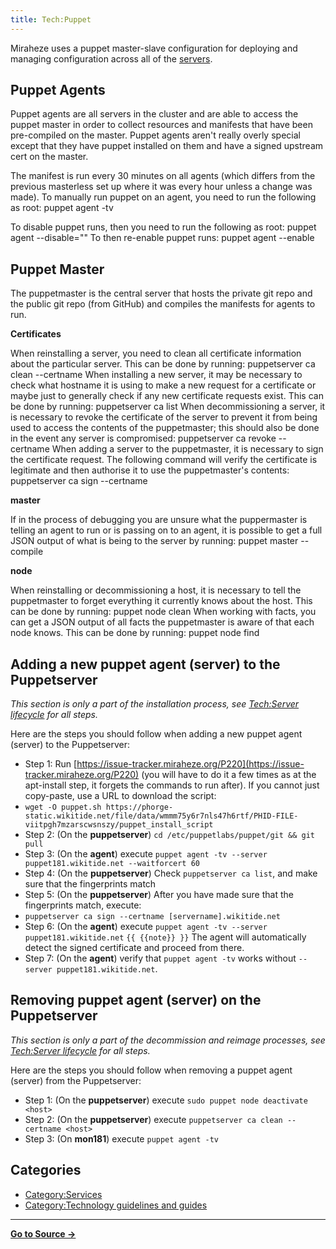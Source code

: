 ```yaml
---
title: Tech:Puppet
---
```


Miraheze uses a puppet master-slave configuration for deploying and managing configuration across all of the [servers](https://meta.miraheze.org/wiki/:category:servers).

## Puppet Agents 

Puppet agents are all servers in the cluster and are able to access the puppet master in order to collect resources and manifests that have been pre-compiled on the master. Puppet agents aren't really overly special except that they have puppet installed on them and have a signed upstream cert on the master.

The manifest is run every 30 minutes on all agents (which differs from the previous masterless set up where it was every hour unless a change was made). To manually run puppet on an agent, you need to run the following as root:
puppet agent -tv

To disable puppet runs, then you need to run the following as root:
puppet agent --disable="<reason>"
To then re-enable puppet runs:
puppet agent --enable

## Puppet Master 

The puppetmaster is the central server that hosts the private git repo and the public git repo (from GitHub) and compiles the manifests for agents to run.

**Certificates**

When reinstalling a server, you need to clean all certificate information about the particular server. This can be done by running:
puppetserver ca clean --certname <node>
When installing a new server, it may be necessary to check what hostname it is using to make a new request for a certificate or maybe just to generally check if any new certificate requests exist. This can be done by running:
puppetserver ca list
When decommissioning a server, it is necessary to revoke the certificate of the server to prevent it from being used to access the contents of the puppetmaster; this should also be done in the event any server is compromised:
puppetserver ca revoke --certname <node>
When adding a server to the puppetmaster, it is necessary to sign the certificate request. The following command will verify the certificate is legitimate and then authorise it to use the puppetmaster's contents:
puppetserver ca sign --certname <node>

**master**

If in the process of debugging you are unsure what the puppermaster is telling an agent to run or is passing on to an agent, it is possible to get a full JSON output of what is being to the server by running:
puppet master --compile <node>

**node**

When reinstalling or decommissioning a host, it is necessary to tell the puppetmaster to forget everything it currently knows about the host. This can be done by running:
puppet node clean <node>
When working with facts, you can get a JSON output of all facts the puppetmaster is aware of that each node knows. This can be done by running:
puppet node find <node>

## Adding a new puppet agent (server) to the Puppetserver 

*This section is only a part of the installation process, see [Tech:Server lifecycle](/tech-docs/techserver_lifecycle) for all steps.*

Here are the steps you should follow when adding a new puppet agent (server) to the Puppetserver:

<!-- TODO: Make this a script rather than a paste -->

* Step 1: Run [https://issue-tracker.miraheze.org/P220](https://issue-tracker.miraheze.org/P220) (you will have to do it a few times as at the apt-install step, it forgets the commands to run after). If you cannot just copy-paste, use a URL to download the script:
* `wget -O puppet.sh https://phorge-static.wikitide.net/file/data/wmmm75y6r7nls47h6rtf/PHID-FILE-viitpgh7mzarscwsnszy/puppet_install_script`
* Step 2: (On the **puppetserver**) `cd /etc/puppetlabs/puppet/git && git pull`
* Step 3: (On the **agent**) execute `puppet agent -tv --server puppet181.wikitide.net --waitforcert 60 `
* Step 4: (On the **puppetserver**) Check `puppetserver ca list`, and make sure that the fingerprints match
* Step 5: (On the **puppetserver**) After you have made sure that the fingerprints match, execute:
* `puppetserver ca sign --certname [servername].wikitide.net`
* Step 6: (On the **agent**) execute `puppet agent -tv --server puppet181.wikitide.net`
    `{{ {{note}} }}` The agent will automatically detect the signed certificate and proceed from there.
* Step 7: (On the **agent**) verify that `puppet agent -tv` works without `--server puppet181.wikitide.net`.

## Removing puppet agent (server) on the Puppetserver 

*This section is only a part of the decommission and reimage processes, see [Tech:Server lifecycle](/tech-docs/techserver_lifecycle) for all steps.*

Here are the steps you should follow when removing a puppet agent (server) from the Puppetserver:

* Step 1: (On the **puppetserver**) execute `sudo puppet node deactivate <host>`
* Step 2: (On the **puppetserver**) execute `puppetserver ca clean --certname <host>`
* Step 3: (On **mon181**) execute `puppet agent -tv`

## Categories

* [Category:Services](https://meta.miraheze.org/wiki/Category:Services)
* [Category:Technology guidelines and guides](https://meta.miraheze.org/wiki/Category:Technology_guidelines_and_guides)



----
**[Go to Source &rarr;](https://meta.miraheze.org/wiki/Tech:Puppet)**